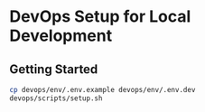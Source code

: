 # DevOps Setup for Local Development

## Getting Started

```bash
cp devops/env/.env.example devops/env/.env.dev
devops/scripts/setup.sh

